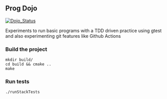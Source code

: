 ## Prog Dojo

[![Dojo_Status](https://github.com/venkataksv/Prog_Dojo/actions/workflows/ci.yaml/badge.svg?branch=main)](https://github.com/venkataksv/Prog_Dojo/actions/workflows/ci.yaml)

Experiments to run basic programs with a TDD driven practice using gtest and
also experimenting git features like Github Actions 

### Build the project

```
mkdir build/
cd build && cmake ..
make
```

### Run tests 

```
./runStackTests
```
